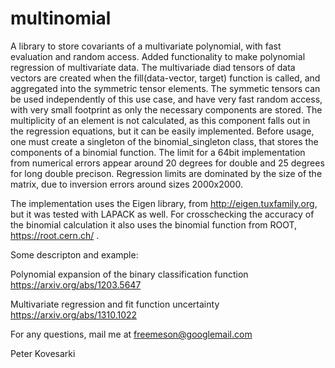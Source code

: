 # multinomial
A library to store covariants of a multivariate polynomial, with fast evaluation and random access.
Added functionality to make polynomial regression of multivariate data. The multivariade diad tensors
of data vectors are created when the fill(data-vector, target) function is called, and aggregated into the symmetric tensor
elements. 
The symmetic tensors can be used independently of this use case, and have very fast random access, with very small footprint as only the necessary components are stored. The multiplicity of an element is not calculated, as this component falls out in the regression equations, but it can be easily implemented.
Before usage, one must create a singleton of the binomial_singleton class, that stores the components of a binomial function.
The limit for a 64bit implementation from numerical errors appear around 20 degrees for double and 25 degrees for long double 
precison. Regression limits are dominated by the size of the matrix, due to inversion errors around sizes 2000x2000. 

The implementation uses the Eigen library, from http://eigen.tuxfamily.org, but it was tested with LAPACK as well.
For crosschecking the accuracy of the binomial calculation it also uses the binomial function from ROOT, https://root.cern.ch/ . 

Some descripton and example:

Polynomial expansion of the binary classification function
https://arxiv.org/abs/1203.5647

Multivariate regression and fit function uncertainty
https://arxiv.org/abs/1310.1022

For any questions, mail me at freemeson@googlemail.com

Peter Kovesarki
